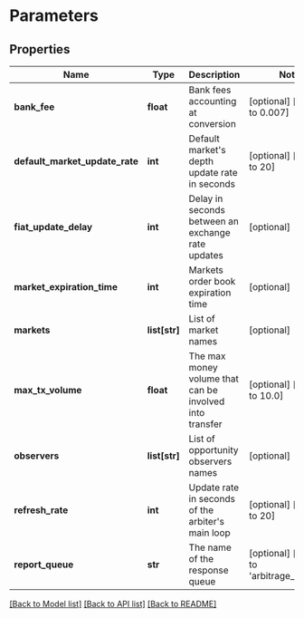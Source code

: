 # Parameters

## Properties
Name | Type | Description | Notes
------------ | ------------- | ------------- | -------------
**bank_fee** | **float** | Bank fees accounting at conversion | [optional] [default to 0.007]
**default_market_update_rate** | **int** | Default market&#39;s depth update rate in seconds | [optional] [default to 20]
**fiat_update_delay** | **int** | Delay in seconds between an exchange rate updates | [optional] 
**market_expiration_time** | **int** | Markets order book expiration time | [optional] 
**markets** | **list[str]** | List of market names | [optional] 
**max_tx_volume** | **float** | The max money volume that can be involved into transfer | [optional] [default to 10.0]
**observers** | **list[str]** | List of opportunity observers names | [optional] 
**refresh_rate** | **int** | Update rate in seconds of the arbiter&#39;s main loop | [optional] [default to 20]
**report_queue** | **str** | The name of the response queue | [optional] [default to 'arbitrage_watcher']

[[Back to Model list]](../README.md#documentation-for-models) [[Back to API list]](../README.md#documentation-for-api-endpoints) [[Back to README]](../README.md)



